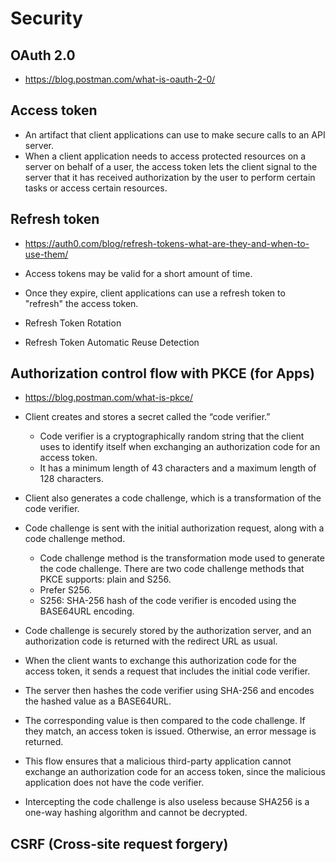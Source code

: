 # Security

## OAuth 2.0
- https://blog.postman.com/what-is-oauth-2-0/

## Access token

- An artifact that client applications can use to make secure calls to an API server.
- When a client application needs to access protected resources on a server on behalf of a user, the access token lets the client signal to the server that it has received authorization by the user to perform certain tasks or access certain resources.

## Refresh token
- https://auth0.com/blog/refresh-tokens-what-are-they-and-when-to-use-them/

- Access tokens may be valid for a short amount of time.
- Once they expire, client applications can use a refresh token to "refresh" the access token.
- Refresh Token Rotation
- Refresh Token Automatic Reuse Detection

## Authorization control flow with PKCE (for Apps)
- https://blog.postman.com/what-is-pkce/

- Client creates and stores a secret called the “code verifier.”
  -  Code verifier is a cryptographically random string that the client uses to identify itself when exchanging an authorization code for an access token.
  -  It has a minimum length of 43 characters and a maximum length of 128 characters.
- Client also generates a code challenge, which is a transformation of the code verifier.
- Code challenge is sent with the initial authorization request, along with a code challenge method.
  - Code challenge method is the transformation mode used to generate the code challenge. There are two code challenge methods that PKCE supports: plain and S256.
  - Prefer S256.
  - S256: SHA-256 hash of the code verifier is encoded using the BASE64URL encoding.
- Code challenge is securely stored by the authorization server, and an authorization code is returned with the redirect URL as usual.
- When the client wants to exchange this authorization code for the access token, it sends a request that includes the initial code verifier.
- The server then hashes the code verifier using SHA-256 and encodes the hashed value as a BASE64URL.
- The corresponding value is then compared to the code challenge. If they match, an access token is issued. Otherwise, an error message is returned.
- This flow ensures that a malicious third-party application cannot exchange an authorization code for an access token, since the malicious application does not have the code verifier.
- Intercepting the code challenge is also useless because SHA256 is a one-way hashing algorithm and cannot be decrypted.


## CSRF (Cross-site request forgery)
